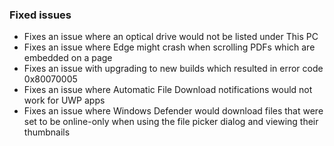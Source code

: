 ### Fixed issues
- Fixes an issue where an optical drive would not be listed under This PC
- Fixes an issue where Edge might crash when scrolling PDFs which are embedded on a page
- Fixes an issue with upgrading to new builds which resulted in error code 0x80070005
- Fixes an issue where Automatic File Download notifications would not work for UWP apps
- Fixes an issue where Windows Defender would download files that were set to be online-only when using the file picker dialog and viewing their thumbnails